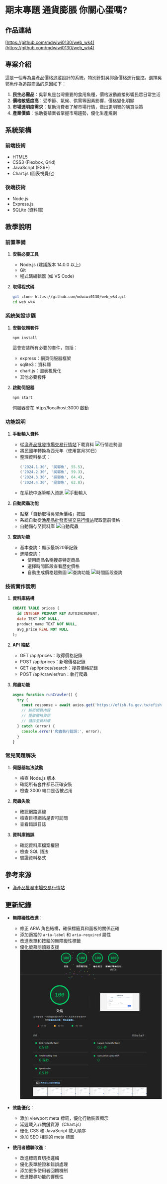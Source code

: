 # 期末專題 通貨膨脹 你關心蛋嗎?

## 作品連結
[https://github.com/mdwiwi0130/web_wk4](https://github.com/mdwiwi0130/web_wk4)

## 專案介紹

這是一個專為農產品價格追蹤設計的系統，特別針對吳郭魚價格進行監控。選擇吳郭魚作為追蹤商品的原因如下：

1. **民生必需品**：吳郭魚是台灣重要的食用魚種，價格波動直接影響民眾日常生活
2. **價格敏感度高**：受季節、氣候、供需等因素影響，價格變化明顯
3. **市場透明度需求**：幫助消費者了解市場行情，做出更明智的購買決策
4. **產業價值**：協助養殖業者掌握市場趨勢，優化生產規劃

## 系統架構

### 前端技術
- HTML5
- CSS3 (Flexbox, Grid)
- JavaScript (ES6+)
- Chart.js (圖表視覺化)

### 後端技術
- Node.js
- Express.js
- SQLite (資料庫)

## 教學說明

### 前置準備

1. **安裝必要工具**
   - Node.js (建議版本 14.0.0 以上)
   - Git
   - 程式碼編輯器 (如 VS Code)

2. **取得程式碼**
   ```bash
   git clone https://github.com/mdwiwi0130/web_wk4.git
   cd web_wk4
   ```

### 系統架設步驟

1. **安裝依賴套件**
   ```bash
   npm install
   ```
   這會安裝所有必要的套件，包括：
   - express：網頁伺服器框架
   - sqlite3：資料庫
   - chart.js：圖表視覺化
   - 其他必要套件

2. **啟動伺服器**
   ```bash
   npm start
   ```
   伺服器會在 http://localhost:3000 啟動

### 功能說明

1. **手動輸入資料**
   - 從[漁產品批發市場交易行情站](https://efish.fa.gov.tw/efish/statistics/trendchart.htm)下載資料
   ![行情走勢圖](https://hackmd.io/_uploads/ryQ-4gwzlx.png)
   - 將民國年轉換為西元年（使用當月30日）
   - 整理資料格式：
     ```sql
     ('2024.1.30', '吳郭魚', 55.5),
     ('2024.2.30', '吳郭魚', 59.3),
     ('2024.3.30', '吳郭魚', 64.4),
     ('2024.4.30', '吳郭魚', 62.8);
     ```
   - 在系統中逐筆輸入資訊
   ![手動輸入](https://hackmd.io/_uploads/SJbBFxDMeg.png)

2. **自動爬蟲功能**
   - 點擊「自動取得吳郭魚價格」按鈕
   - 系統自動從[漁產品批發市場交易行情站](https://efish.fa.gov.tw/efish/statistics/simplechart.htm)爬取當前價格
   - 自動儲存至資料庫
   ![自動爬蟲](https://hackmd.io/_uploads/BJ9q9gvfge.png)

3. **查詢功能**
   - 基本查詢：顯示最新20筆記錄
   - 進階查詢：
     - 使用商品名稱搜尋特定商品
     - 選擇時間區段查看歷史價格
     - 自動生成價格趨勢圖
   ![查詢功能](https://hackmd.io/_uploads/HyQw2xPGlx.png)
   ![時間區段查詢](https://hackmd.io/_uploads/Bki1pePMex.png)

### 技術實作說明

1. **資料庫結構**
   ```sql
   CREATE TABLE prices (
     id INTEGER PRIMARY KEY AUTOINCREMENT,
     date TEXT NOT NULL,
     product_name TEXT NOT NULL,
     avg_price REAL NOT NULL
   );
   ```

2. **API 端點**
   - GET /api/prices：取得價格記錄
   - POST /api/prices：新增價格記錄
   - GET /api/prices/search：搜尋價格記錄
   - POST /api/crawler/run：執行爬蟲

3. **爬蟲功能**
   ```javascript
   async function runCrawler() {
     try {
       const response = await axios.get('https://efish.fa.gov.tw/efish/statistics/simplechart.htm');
       // 解析網頁內容
       // 提取價格資訊
       // 儲存至資料庫
     } catch (error) {
       console.error('爬蟲執行錯誤:', error);
     }
   }
   ```

### 常見問題解決

1. **伺服器無法啟動**
   - 檢查 Node.js 版本
   - 確認所有套件都已正確安裝
   - 檢查 3000 端口是否被占用

2. **爬蟲失敗**
   - 確認網路連線
   - 檢查目標網站是否可訪問
   - 查看錯誤日誌

3. **資料庫錯誤**
   - 確認資料庫檔案權限
   - 檢查 SQL 語法
   - 驗證資料格式

## 參考來源
- [漁產品批發市場交易行情站](https://efish.fa.gov.tw/efish/statistics/simplechart.htm)

## 更新紀錄

- **無障礙性改進**：
  - 修正 ARIA 角色結構，確保標籤頁和面板的關係正確
  - 添加適當的 `aria-label` 和 `aria-required` 屬性
  - 改進表單和按鈕的無障礙性標籤
  - 優化螢幕閱讀器支援
  ![](lighthouse.png)

- **效能優化**：
  - 添加 viewport meta 標籤，優化行動裝置顯示
  - 延遲載入非關鍵資源（Chart.js）
  - 優化 CSS 和 JavaScript 載入順序
  - 添加 SEO 相關的 meta 標籤

- **使用者體驗改進**：
  - 改進標籤頁切換邏輯
  - 優化表單驗證和錯誤處理
  - 添加更多使用者回饋機制
  - 改進搜尋功能的響應性
